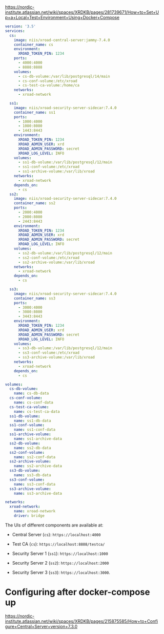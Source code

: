 
https://nordic-institute.atlassian.net/wiki/spaces/XRDKB/pages/281739671/How+to+Set+Up+a+Local+Test+Environment+Using+Docker+Compose

```yaml
version: '3.5'
services:
  cs:
    image: niis/xroad-central-server:jammy-7.4.0
    container_name: cs
    environment:
      XROAD_TOKEN_PIN: 1234
    ports:
      - 4000:4000
      - 8888:8888
    volumes:
      - cs-db-volume:/var/lib/postgresql/14/main
      - cs-conf-volume:/etc/xroad
      - cs-test-ca-volume:/home/ca
    networks:
      - xroad-network

  ss1:
    image: niis/xroad-security-server-sidecar:7.4.0
    container_name: ss1
    ports:
      - 1000:4000
      - 1080:8080
      - 1443:8443
    environment:
      XROAD_TOKEN_PIN: 1234
      XROAD_ADMIN_USER: xrd
      XROAD_ADMIN_PASSWORD: secret
      XROAD_LOG_LEVEL: INFO
    volumes:
      - ss1-db-volume:/var/lib/postgresql/12/main
      - ss1-conf-volume:/etc/xroad
      - ss1-archive-volume:/var/lib/xroad
    networks:
      - xroad-network
    depends_on:
      - cs
  ss2:
    image: niis/xroad-security-server-sidecar:7.4.0
    container_name: ss2
    ports:
      - 2000:4000
      - 2080:8080
      - 2443:8443
    environment:
      XROAD_TOKEN_PIN: 1234
      XROAD_ADMIN_USER: xrd
      XROAD_ADMIN_PASSWORD: secret
      XROAD_LOG_LEVEL: INFO
    volumes:
      - ss2-db-volume:/var/lib/postgresql/12/main
      - ss2-conf-volume:/etc/xroad
      - ss2-archive-volume:/var/lib/xroad
    networks:
      - xroad-network
    depends_on:
      - cs

  ss3:
    image: niis/xroad-security-server-sidecar:7.4.0
    container_name: ss3
    ports:
      - 3000:4000
      - 3080:8080
      - 3443:8443
    environment:
      XROAD_TOKEN_PIN: 1234
      XROAD_ADMIN_USER: xrd
      XROAD_ADMIN_PASSWORD: secret
      XROAD_LOG_LEVEL: INFO
    volumes:
      - ss3-db-volume:/var/lib/postgresql/12/main
      - ss3-conf-volume:/etc/xroad
      - ss3-archive-volume:/var/lib/xroad
    networks:
      - xroad-network
    depends_on:
      - cs

volumes:
  cs-db-volume:
    name: cs-db-data
  cs-conf-volume:
    name: cs-conf-data
  cs-test-ca-volume:
    name: cs-test-ca-data
  ss1-db-volume:
    name: ss1-db-data
  ss1-conf-volume:
    name: ss1-conf-data
  ss1-archive-volume:
    name: ss1-archive-data
  ss2-db-volume:
    name: ss2-db-data
  ss2-conf-volume:
    name: ss2-conf-data
  ss2-archive-volume:
    name: ss2-archive-data
  ss3-db-volume:
    name: ss3-db-data
  ss3-conf-volume:
    name: ss3-conf-data
  ss3-archive-volume:
    name: ss3-archive-data

networks:
  xroad-network:
    name: xroad-network
    driver: bridge
```

The UIs of different components are available at:

- Central Server (`cs`): `https://localhost:4000`
    
- Test CA (`cs`): `https://localhost:8888/testca/`
    
- Security Server 1 (`ss1`): `https://localhost:1000`
    
- Security Server 2 (`ss2`): `https://localhost:2000`
    
- Security Server 3 (`ss3`): `https://localhost:3000`.


# Configuring after docker-compose up

https://nordic-institute.atlassian.net/wiki/spaces/XRDKB/pages/215875585/How+to+Configure+Central+Server+version+7.3.0


